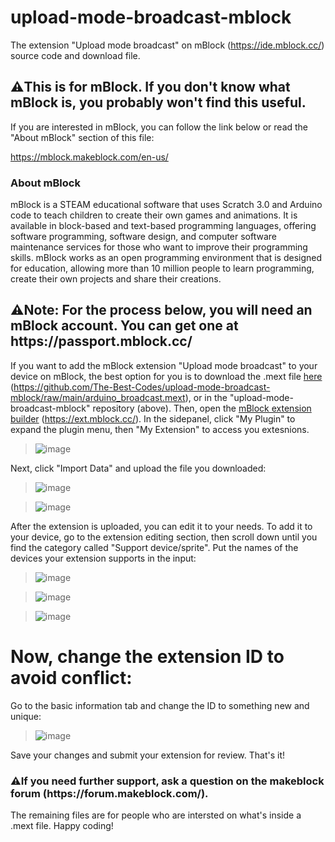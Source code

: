# upload-mode-broadcast-mblock
The extension "Upload mode broadcast" on mBlock (https://ide.mblock.cc/) source code and download file.

<h2>⚠️This is for mBlock. If you don't know what mBlock is, you probably won't find this useful.</h2>
If you are interested in mBlock, you can follow the link below or read the "About mBlock" section of this file:

https://mblock.makeblock.com/en-us/

<h3>About mBlock</h3>
mBlock is a STEAM educational software that uses Scratch 3.0 and Arduino code to teach children to create their own games and animations. It is available in block-based and text-based programming languages, offering software programming, software design, and computer software maintenance services for those who want to improve their programming skills. mBlock works as an open programming environment that is designed for education, allowing more than 10 million people to learn programming, create their own projects and share their creations.

<h2>⚠️Note: For the process below, you will need an mBlock account. You can get one at https://passport.mblock.cc/</h2>

If you want to add the mBlock extension "Upload mode broadcast" to your device on mBlock, the best option for you is to download the .mext file <a href="https://github.com/The-Best-Codes/upload-mode-broadcast-mblock/raw/main/arduino_broadcast.mext">here</a> (https://github.com/The-Best-Codes/upload-mode-broadcast-mblock/raw/main/arduino_broadcast.mext), or in the "upload-mode-broadcast-mblock" repository (above). Then, open the <a href="https://ext.mblock.cc/">mBlock extension builder</a> (https://ext.mblock.cc/). In the sidepanel, click "My Plugin" to expand the plugin menu, then "My Extension" to access you extesnions.

> ![image](https://user-images.githubusercontent.com/106822363/227027690-0386a26e-f436-42d6-ae0c-ab06ad35953d.png)

Next, click "Import Data" and upload the file you downloaded:

>![image](https://user-images.githubusercontent.com/106822363/227028267-c28cc4c4-1748-4901-9b4c-688f2e3ced3b.png)

>![image](https://user-images.githubusercontent.com/106822363/227028328-f20b1ec7-0414-442f-b6e6-cdee2c0bbb77.png)

After the extension is uploaded, you can edit it to your needs. To add it to your device, go to the extension editing section, then scroll down until you find the category called "Support device/sprite". Put the names of the devices your extension supports in the input:
>![image](https://user-images.githubusercontent.com/106822363/227029267-a7952196-3085-4eca-82cc-67eb1a161369.png)

>![image](https://user-images.githubusercontent.com/106822363/227029326-576d4493-638d-4711-b44e-022d9b2f6d3e.png)

>![image](https://user-images.githubusercontent.com/106822363/227029098-7db15226-b62e-4b3d-a46b-7e5bc51d06dc.png)

<h1>Now, change the extension ID to avoid conflict:</h1>
Go to the basic information tab and change the ID to something new and unique:

>![image](https://github.com/The-Best-Codes/upload-mode-broadcast-mblock/assets/106822363/ea9714f5-6889-4e6f-ae38-74a32dbd0cbb)


Save your changes and submit your extension for review. That's it!


<h3>⚠️If you need further support, ask a question on the makeblock forum (https://forum.makeblock.com/).</h3>


The remaining files are for people who are intersted on what's inside a .mext file. Happy coding!
